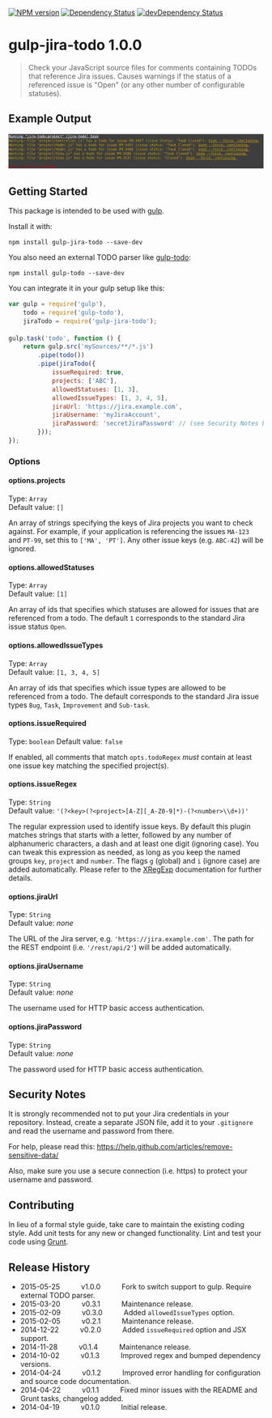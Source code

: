 [![NPM version](http://img.shields.io/npm/v/gulp-jira-todo.svg?style=flat-square)](http://badge.fury.io/js/gulp-jira-todo)
[![Dependency Status](https://david-dm.org/pharb/gulp-jira-todo.svg?style=flat-square)](https://david-dm.org/pharb/gulp-jira-todo)
[![devDependency Status](https://david-dm.org/pharb/gulp-jira-todo/dev-status.svg?style=flat-square)](https://david-dm.org/pharb/gulp-jira-todo#info=devDependencies)

# gulp-jira-todo 1.0.0

> Check your JavaScript source files for comments containing TODOs that reference Jira issues. Causes warnings if the status of a referenced issue is "Open" (or any other number of configurable statuses).

## Example Output
![Example Output](https://raw.githubusercontent.com/pharb/gulp-jira-todo/master/screenshot.png)

## Getting Started
This package is intended to be used with [gulp](https://github.com/gulpjs/gulp).

Install it with:
```shell
npm install gulp-jira-todo --save-dev
```

You also need an external TODO parser like [gulp-todo](https://github.com/pgilad/gulp-todo):

```shell
npm install gulp-todo --save-dev
```

You can integrate it in your gulp setup like this:

```js
var gulp = require('gulp'),
    todo = require('gulp-todo'),
    jiraTodo = require('gulp-jira-todo');

gulp.task('todo', function () {
    return gulp.src('mySources/**/*.js')
        .pipe(todo())
        .pipe(jiraTodo({
            issueRequired: true,
            projects: ['ABC'],
            allowedStatuses: [1, 3],
            allowedIssueTypes: [1, 3, 4, 5],
            jiraUrl: 'https://jira.example.com',
            jiraUsername: 'myJiraAccount',
            jiraPassword: 'secretJiraPassword' // (see Security Notes below!)
        }));
});
```

### Options

#### options.projects
Type: `Array`  
Default value: `[]`

An array of strings specifying the keys of Jira projects you want to check against. For example, if your application is referencing the issues `MA-123` and `PT-99`, set this to `['MA', 'PT']`. Any other issue keys (e.g. `ABC-42`) will be ignored.

#### options.allowedStatuses
Type: `Array`  
Default value: `[1]`

An array of ids that specifies which statuses are allowed for issues that are referenced from a todo. The default `1` corresponds to the standard Jira issue status `Open`.

#### options.allowedIssueTypes
Type: `Array`  
Default value: `[1, 3, 4, 5]`

An array of ids that specifies which issue types are allowed to be referenced from a todo. The default corresponds to the standard Jira issue types `Bug`, `Task`, `Improvement` and `Sub-task`.

#### options.issueRequired
Type: `boolean`
Default value: `false`

If enabled, all comments that match `opts.todoRegex` *must* contain at least one issue key matching the specified project(s).

#### options.issueRegex
Type: `String`  
Default value: `'(?<key>(?<project>[A-Z][_A-Z0-9]*)-(?<number>\\d+))'`

The regular expression used to identify issue keys. By default this plugin matches strings that starts with a letter, followed by any number of alphanumeric characters, a dash and at least one digit (ignoring case). You can tweak this expression as needed, as long as you keep the named groups `key`, `project` and `number`.  The flags `g` (global) and `i` (ignore case) are added automatically. Please refer to the [XRegExp](http://xregexp.com/) documentation for further details.

#### options.jiraUrl
Type: `String`  
Default value: _none_

The URL of the Jira server, e.g. `'https://jira.example.com'`. The path for the REST endpoint (i.e. `'/rest/api/2'`) will be added automatically.

#### options.jiraUsername
Type: `String`  
Default value: _none_

The username used for HTTP basic access authentication.

#### options.jiraPassword
Type: `String`  
Default value: _none_

The password used for HTTP basic access authentication.


## Security Notes
It is strongly recommended not to put your Jira credentials in your repository. Instead, create a separate JSON file, add it to your `.gitignore` and read the username and password from there.

For help, please read this: https://help.github.com/articles/remove-sensitive-data/

Also, make sure you use a secure connection (i.e. https) to protect your username and password.  

## Contributing
In lieu of a formal style guide, take care to maintain the existing coding style. Add unit tests for any new or changed functionality. Lint and test your code using [Grunt](http://gruntjs.com/).

## Release History
 * 2015-05-25   v1.0.0   Fork to switch support to gulp. Require external TODO parser.
 * 2015-03-20   v0.3.1   Maintenance release.  
 * 2015-02-09   v0.3.0   Added `allowedIssueTypes` option.  
 * 2015-02-05   v0.2.1   Maintenance release.  
 * 2014-12-22   v0.2.0   Added `issueRequired` option and JSX support.  
 * 2014-11-28   v0.1.4   Maintenance release.  
 * 2014-10-02   v0.1.3   Improved regex and bumped dependency versions.  
 * 2014-04-24   v0.1.2   Improved error handling for configuration and source code documentation.  
 * 2014-04-22   v0.1.1   Fixed minor issues with the README and Grunt tasks, changelog added.  
 * 2014-04-19   v0.1.0   Initial release.  
